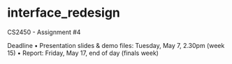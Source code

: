 # interface_redesign
CS2450 - Assignment #4

 Deadline
• Presentation slides & demo files: Tuesday, May 7, 2.30pm (week 15)
• Report: Friday, May 17, end of day (finals week)
